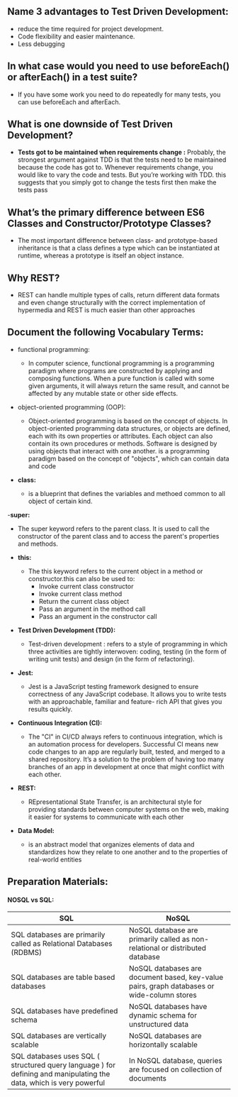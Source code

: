 

## Name 3 advantages to Test Driven Development:
- reduce the time required for project development.
- Code flexibility and easier maintenance.
- Less debugging 



## In what case would you need to use beforeEach() or afterEach() in a test suite?
- If you have some work you need to do repeatedly for many tests, you can use beforeEach and afterEach.




## What is one downside of Test Driven Development?
- **Tests got to be maintained when requirements change :**
Probably, the strongest argument against TDD is that the tests need to be maintained because the code has got to. Whenever requirements change, you would like to vary the code and tests. But you’re working with TDD. this suggests that you simply got to change the tests first then make the tests pass



## What’s the primary difference between ES6 Classes and Constructor/Prototype Classes?
- The most important difference between class- and prototype-based inheritance is that a class defines a type which can be instantiated at runtime, whereas a prototype is itself an object instance.


## Why REST?
- REST can handle multiple types of calls, return different data formats and even change structurally with the correct implementation of hypermedia and REST is much easier than other approaches

## Document the following Vocabulary Terms:
- functional programming:
  - In computer science, functional programming is a programming paradigm where programs are constructed by applying and composing functions. When a pure function is called with some given arguments, it will always return the same result, and cannot be affected by any mutable state or other side effects.

- object-oriented programming (OOP):
  - Object-oriented programming is based on the concept of objects. In object-oriented programming data structures, or objects are defined, each with its own properties or         attributes. Each object can also contain its own procedures or methods. Software is designed by using objects that interact with one another. is a programming paradigm         based on the concept of "objects", which can contain data and code

- **class:**
  - is a blueprint that defines the variables and methoed common to all object of certain kind.


-**super:**
  - The super keyword refers to the parent class. It is used to call the constructor of the parent class and to access the parent's properties and methods.


- **this:**
  - The this keyword refers to the current object in a method or constructor.this can also be used to:
     - Invoke current class constructor
    - Invoke current class method
    - Return the current class object
    - Pass an argument in the method call
    - Pass an argument in the constructor call


- **Test Driven Development (TDD):**
   - Test-driven development : refers to a style of programming in which three activities are tightly interwoven: coding, testing (in the form of writing unit tests) and design (in the form of refactoring).


- **Jest:**
  - Jest is a JavaScript testing framework designed to ensure correctness of any JavaScript codebase. It allows you to write tests with an approachable, familiar and feature-       rich API that gives you results quickly.
  
- **Continuous Integration (CI):**
  - The "CI" in CI/CD always refers to continuous integration, which is an automation process for developers. Successful CI means new code changes to an app are regularly          built, tested, and merged to a shared repository. It’s a solution to the problem of having too many branches of an app in development at once that might conflict with each      other.
  
- **REST:**
  -  REpresentational State Transfer, is an architectural style for providing standards between computer systems on the web, making it easier for systems to communicate with        each other
  
- **Data Model:**
  -  is an abstract model that organizes elements of data and standardizes how they relate to one another and to the properties of real-world entities



## Preparation Materials:
####  NOSQL vs SQL:
  |    SQL                                         |                     NoSQL             |
  |------------------------------------------------|---------------------------------------|
  |SQL databases are primarily called as Relational Databases (RDBMS)|NoSQL database are primarily called as non-relational or distributed database|
  |SQL databases are table based databases |NoSQL databases are document based, key-value pairs, graph databases or wide-column stores|
  |SQL databases have predefined schema|NoSQL databases have dynamic schema for unstructured data|
  |SQL databases are vertically scalable| NoSQL databases are horizontally scalable|
  |SQL databases uses SQL ( structured query language ) for defining and manipulating the data, which is very powerful|In NoSQL database, queries are focused on collection of documents|
  


